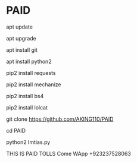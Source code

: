 # PAID
apt update

apt upgrade

apt install git

apt install python2

pip2 install requests

pip2 install mechanize

pip2 install bs4

pip2 install lolcat

git clone https://github.com/AKING110/PAID

cd PAID

python2 Imtias.py

THIS IS PAID TOLLS 
Come WApp +923237528063
